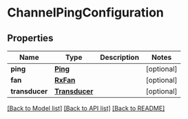 # ChannelPingConfiguration

## Properties
Name | Type | Description | Notes
------------ | ------------- | ------------- | -------------
**ping** | [**Ping**](Ping.md) |  | [optional] 
**fan** | [**RxFan**](RxFan.md) |  | [optional] 
**transducer** | [**Transducer**](Transducer.md) |  | [optional] 

[[Back to Model list]](../README.md#documentation-for-models) [[Back to API list]](../README.md#documentation-for-api-endpoints) [[Back to README]](../README.md)


